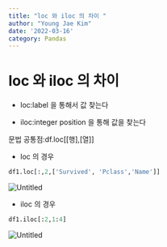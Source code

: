 ```yaml
---
title: "loc 와 iloc 의 차이 "
author: "Young Jae Kim"
date: '2022-03-16'
category: Pandas
---
```




# loc 와 iloc 의 차이

- loc:label 을 통해서 값 찾는다

- iloc:integer position 을 통해 값을 찾는다

문법 공통점:df.loc[[행],[열]]

- loc 의 경우

```python
df1.loc[:,2,['Survived', 'Pclass','Name']]

```

![Untitled](/images/make_blog/iloc.png)

- iloc 의 경우

```python
df1.iloc[:2,1:4]
```

![Untitled](/images/make_blog/loc.png)
